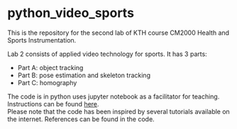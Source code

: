 # python_video_sports

This is the repository for the second lab of KTH course CM2000 Health and Sports Instrumentation.

Lab 2 consists of applied video technology for sports. It has 3 parts:
- Part A: object tracking
- Part B: pose estimation and skeleton tracking
- Part C: homography

The code is in python uses jupyter notebook as a facilitator for teaching.  
Instructions can be found [here](https://github.com/MariahSabioni/python_video_sports/blob/master/Assignment2-video-lab-instructionsHT23.pdf).  
Please note that the code has been inspired by several tutorials available on the internet. References can be found in the code.

